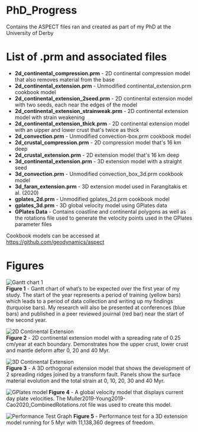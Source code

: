 # PhD_Progress
Contains the ASPECT files ran and created as part of my PhD at the University of Derby

# List of .prm and associated files
- **2d_continental_compression.prm** - 2D continental compression model that also removes material from the base
- **2d_continental_extension.prm** - Unmodified continental_extension.prm cookbook model
- **2d_continental_extension_2seed.prm** - 2D continental extension model with two seeds, each near the edges of the model
- **2d_continental_extension_strainweak.prm** - 2D continental extension model with strain weakening
- **2d_continental_extension_thick.prm** - 2D continental extension model with an uipper and lower crust that's twice as thick
- **2d_convection.prm** - Unmodified convection-box.prm cookbook model
- **2d_crustal_compression.prm** -  2D compression model that's 16 km deep
- **2d_crustal_extension.prm** - 2D extension model that's 16 km deep
- **3d_continental_extension.prm** - 3D extension model with a straight seed
- **3d_convection.prm** - Unmodified convection_box_3d.prm cookbook model
- **3d_faran_extension.prm** - 3D extension model used in Farangitakis et al. (2020)
- **gplates_2d.prm** - Unmodified gplates_2d.prm cookbook model
- **gplates_3d.prm** - 3D global velocity model using GPlates data 
- **GPlates Data** - Contains coastline and continental polygons as well as the rotations file used to generate the velocity points used in the GPlates parameter files

Cookbook models can be accessed at https://github.com/geodynamics/aspect

# Figures
![Gantt chart 1](https://user-images.githubusercontent.com/95885918/176879682-0538eaf6-1386-432e-9182-70289195dcbb.png)
<br clear="left"/>
**Figure 1** - Gantt chart of what’s to be expected over the first year of my study. The start of the year represents a period of training (yellow bars) which leads to a period of data collection and writing up my findings (turquoise bars). My research will also be presented at conferences (blue bars) and published in a peer reviewed jouirnal (red bar) near the start of the second year.

![2D Continental Extension](https://user-images.githubusercontent.com/95885918/176878393-9538ab14-805f-41bd-a84a-05d4e4943375.png)
<br clear="left"/>
**Figure 2** - 2D continental extension model with a spreading rate of 0.25 cm/year at each boundary. Demonstrates how the upper crust, lower crust and mantle deform after 0, 20 and 40 Myr.

![3D Continental Extension](https://user-images.githubusercontent.com/95885918/176937473-23d45726-a271-42be-8293-f47f541c02e0.png)
<br clear="left"/>
**Figure 3** - A 3D orthogonal extension model that shows the development of 2 spreading ridges joined by a transform fault. Panels show the surface material evolution and the total strain at 0, 10, 20, 30 and 40 Myr.

![GPlates model](https://user-images.githubusercontent.com/95885918/176917971-4f244912-8ce9-4346-9ce7-ee4283c2ddfb.png)
**Figure 4** - A global velocity model that displays current day plate velocities. The Muller2019-Young2019-Cao2020_CombinedRotations.rot file was used to create this model.

![Performance Test Graph](https://user-images.githubusercontent.com/95885918/176931828-a68506b1-3092-421b-8831-9721972f191c.png)
**Figure 5** - Performance test for a 3D extension model running for 5 Myr with 11,138,360 degrees of freedom.

